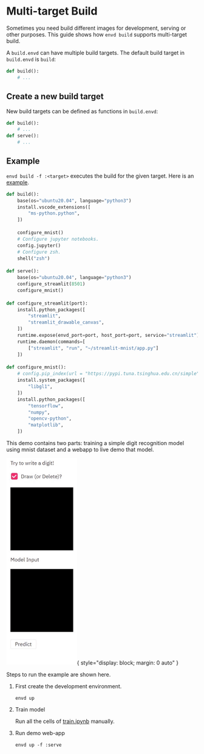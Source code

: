 # Multi-target Build

Sometimes you need build different images for development, serving or other purposes. This guide shows how `envd build` supports multi-target build.

A `build.envd` can have multiple build targets. The default build target in `build.envd` is `build`:

```py
def build():
    # ...
```

## Create a new build target

New build targets can be defined as functions in `build.envd`:

```py
def build():
    # ...
def serve():
    # ...
```

## Example

`envd build -f :<target>` executes the build for the given target. Here is an [example](https://github.com/tensorchord/envd/tree/main/examples/streamlit-mnist).

```py
def build():
    base(os="ubuntu20.04", language="python3")
    install.vscode_extensions([
        "ms-python.python",
    ])

    configure_mnist()
    # Configure jupyter notebooks.
    config.jupyter()
    # Configure zsh.
    shell("zsh")

def serve():
    base(os="ubuntu20.04", language="python3")
    configure_streamlit(8501)
    configure_mnist()

def configure_streamlit(port):
    install.python_packages([
        "streamlit",
        "streamlit_drawable_canvas",
    ])
    runtime.expose(envd_port=port, host_port=port, service="streamlit")
    runtime.daemon(commands=[
        ["streamlit", "run", "~/streamlit-mnist/app.py"]
    ])

def configure_mnist():
    # config.pip_index(url = "https://pypi.tuna.tsinghua.edu.cn/simple")
    install.system_packages([
        "libgl1",
    ])
    install.python_packages([
        "tensorflow",
        "numpy",
        "opencv-python",
        "matplotlib",
    ])
```

This demo contains two parts: training a simple digit recognition model using mnist dataset and a webapp to live demo that model.

<p align="center">

![](./assets/demo.gif){ style="display: block; margin: 0 auto" }

</p>

Steps to run the example are shown here.

1. First create the development environment.

    ```
    envd up
    ```

2. Train model

    Run all the cells of [train.ipynb](train.ipynb) manually.

3. Run demo web-app

    ```
    envd up -f :serve
    ```
